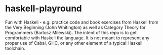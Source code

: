 # haskell-playround
Fun with Haskell - e.g. practice code and book exercises from Haskell from the Very Beginning (John Whitington) as well as Category Theory for Programmers (Bartosz Milewski). The intent of this repo is to get comfortable with Haskell the language. It is not meant to represent any proper use of Cabal, GHC, or any other element of a typical Haskell toolchain.
